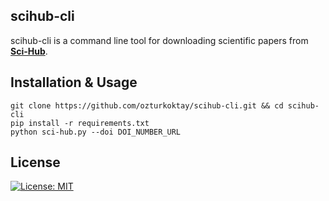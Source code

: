 ## scihub-cli

scihub-cli is a command line tool for downloading scientific papers from [**Sci-Hub**](https://en.wikipedia.org/wiki/Sci-Hub).

## Installation & Usage

```
git clone https://github.com/ozturkoktay/scihub-cli.git && cd scihub-cli
pip install -r requirements.txt
python sci-hub.py --doi DOI_NUMBER_URL
```

## License

[![License: MIT](https://img.shields.io/badge/License-MIT-yellow.svg)](https://opensource.org/licenses/MIT)
